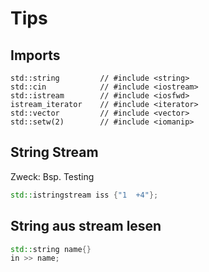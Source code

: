 # Tips

## Imports
```
std::string         // #include <string>
std::cin            // #include <iostream>
std::istream        // #include <iosfwd>
istream_iterator    // #include <iterator>
std::vector         // #include <vector>
std::setw(2)        // #include <iomanip>
```

## String Stream

Zweck: Bsp. Testing

```c++
std::istringstream iss {"1  +4"};
```

## String aus stream lesen

```c++
std::string name{}
in >> name;
```
